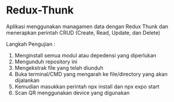 # Redux-Thunk

Aplikasi menggunakan managamen data dengan Redux Thunk dan menerapkan perintah CRUD (Create, Read, Update, dan Delete)

Langkah Pengujian :
1. Menginstall semua modul atau depedensi yang diperlukan
2. Mengunduh repository ini
3. Mengekstrak file yang telah diunduh
4. Buka terminal/CMD yang mengarah ke file/directory yang akan dijalankan
5. Kemudian masukkan perintah npx install dan npx expo start
6. Scan QR menggunakan device yang digunakan
